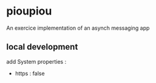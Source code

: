 # pioupiou
An exercice implementation of an asynch messaging app



## local development
add System properties :
- https : false